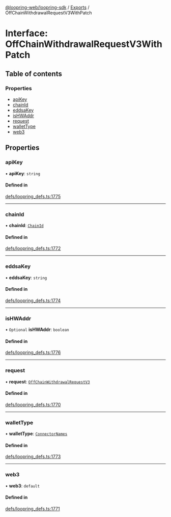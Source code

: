 [@loopring-web/loopring-sdk](../README.md) / [Exports](../modules.md) / OffChainWithdrawalRequestV3WithPatch

# Interface: OffChainWithdrawalRequestV3WithPatch

## Table of contents

### Properties

- [apiKey](OffChainWithdrawalRequestV3WithPatch.md#apikey)
- [chainId](OffChainWithdrawalRequestV3WithPatch.md#chainid)
- [eddsaKey](OffChainWithdrawalRequestV3WithPatch.md#eddsakey)
- [isHWAddr](OffChainWithdrawalRequestV3WithPatch.md#ishwaddr)
- [request](OffChainWithdrawalRequestV3WithPatch.md#request)
- [walletType](OffChainWithdrawalRequestV3WithPatch.md#wallettype)
- [web3](OffChainWithdrawalRequestV3WithPatch.md#web3)

## Properties

### apiKey

• **apiKey**: `string`

#### Defined in

[defs/loopring_defs.ts:1775](https://github.com/Loopring/loopring_sdk/blob/31d2a2e/src/defs/loopring_defs.ts#L1775)

___

### chainId

• **chainId**: [`ChainId`](../enums/ChainId.md)

#### Defined in

[defs/loopring_defs.ts:1772](https://github.com/Loopring/loopring_sdk/blob/31d2a2e/src/defs/loopring_defs.ts#L1772)

___

### eddsaKey

• **eddsaKey**: `string`

#### Defined in

[defs/loopring_defs.ts:1774](https://github.com/Loopring/loopring_sdk/blob/31d2a2e/src/defs/loopring_defs.ts#L1774)

___

### isHWAddr

• `Optional` **isHWAddr**: `boolean`

#### Defined in

[defs/loopring_defs.ts:1776](https://github.com/Loopring/loopring_sdk/blob/31d2a2e/src/defs/loopring_defs.ts#L1776)

___

### request

• **request**: [`OffChainWithdrawalRequestV3`](OffChainWithdrawalRequestV3.md)

#### Defined in

[defs/loopring_defs.ts:1770](https://github.com/Loopring/loopring_sdk/blob/31d2a2e/src/defs/loopring_defs.ts#L1770)

___

### walletType

• **walletType**: [`ConnectorNames`](../enums/ConnectorNames.md)

#### Defined in

[defs/loopring_defs.ts:1773](https://github.com/Loopring/loopring_sdk/blob/31d2a2e/src/defs/loopring_defs.ts#L1773)

___

### web3

• **web3**: `default`

#### Defined in

[defs/loopring_defs.ts:1771](https://github.com/Loopring/loopring_sdk/blob/31d2a2e/src/defs/loopring_defs.ts#L1771)
